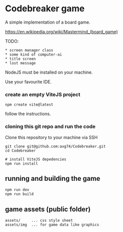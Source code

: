 # Codebreaker game

A simple implementation of a board game.

https://en.wikipedia.org/wiki/Mastermind_(board_game)

TODO:

    * screen manager class
    * some kind of computer-ai
    * title screen
    * lost message


NodeJS must be installed on your machine.

Use your favourite IDE.

### create an empty ViteJS project

    npm create vite@latest

follow the instructions.

### cloning this git repo and run the code

Clone this repository to your machine via SSH

    git clone git@github.com:axg74/Codebreaker.git
    cd Codebreaker

    # install ViteJS depedencies
    npm run install


## running and building the game

    npm run dev
    npm run build


## game assets (public folder)

    assets/     ... css style sheet
    assets/img  ... for game data like graphics
